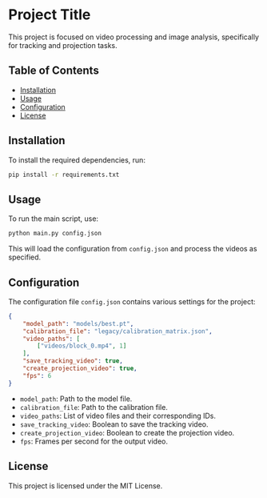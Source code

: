 # Project Title

This project is focused on video processing and image analysis, specifically for tracking and projection tasks.

## Table of Contents

- [Installation](#installation)
- [Usage](#usage)
- [Configuration](#configuration)
- [License](#license)

## Installation

To install the required dependencies, run:

```sh
pip install -r requirements.txt
```

## Usage

To run the main script, use:

```sh
python main.py config.json
```

This will load the configuration from `config.json` and process the videos as specified.

## Configuration

The configuration file `config.json` contains various settings for the project:

```json
{
    "model_path": "models/best.pt",
    "calibration_file": "legacy/calibration_matrix.json",
    "video_paths": [
        ["videos/block_0.mp4", 1]
    ],
    "save_tracking_video": true,
    "create_projection_video": true,
    "fps": 6
}
```

- `model_path`: Path to the model file.
- `calibration_file`: Path to the calibration file.
- `video_paths`: List of video files and their corresponding IDs.
- `save_tracking_video`: Boolean to save the tracking video.
- `create_projection_video`: Boolean to create the projection video.
- `fps`: Frames per second for the output video.

## License

This project is licensed under the MIT License.